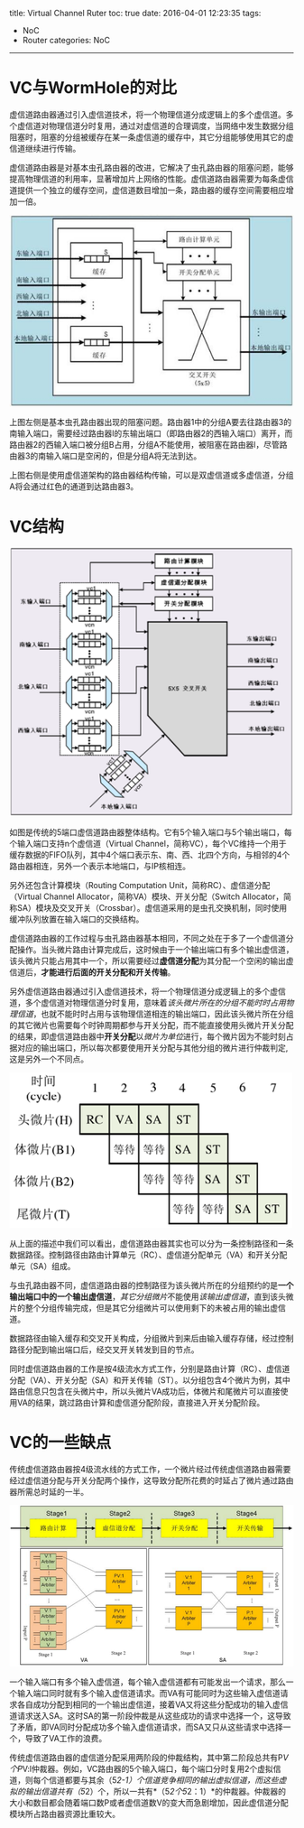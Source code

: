 title: Virtual Channel Ruter
toc: true
date: 2016-04-01 12:23:35
tags: 
- NoC
- Router
categories: NoC
---

# VC与WormHole的对比 #

虚信道路由器通过引入虚信道技术，将一个物理信道分成逻辑上的多个虚信道。多个虚信道对物理信道分时复用，通过对虚信道的合理调度，当网络中发生数据分组阻塞时，阻塞的分组被缓存在某一条虚信道的缓存中，其它分组能够使用其它的虚信道继续进行传输。<!--more-->


虚信道路由器是对基本虫孔路由器的改进，它解决了虫孔路由器的阻塞问题，能够提高物理信道的利用率，显著增加片上网络的性能。虚信道路由器需要为每条虚信道提供一个独立的缓存空间，虚信道数目增加一条，路由器的缓存空间需要相应增加一倍。

![](/img/article/router/wormhole-router.jpg)

上图左侧是基本虫孔路由器出现的阻塞问题。路由器1中的分组A要去往路由器3的南输入端口，需要经过路由器l的东输出端口（即路由器2的西输入端口）离开，而路由器2的西输入端口被分组B占用，分组A不能使用，被阻塞在路由器l，尽管路由器3的南输入端口是空闲的，但是分组A将无法到达。

上图右侧是使用虚信道架构的路由器结构传输，可以是双虚信道或多虚信道，分组A将会通过红色的通道到达路由器3。


# VC结构 #

![](/img/article/router/5port-virtual_channel.png)

如图是传统的5端口虚信道路由器整体结构。它有5个输入端口与5个输出端口，每个输入端口支持n个虚信道（Virtual Channel，简称VC），每个VC维持一个用于缓存数据的FIFO队列，其中4个端口表示东、南、西、北四个方向，与相邻的4个路由器相连，另外一个表示本地端口，与IP核相连。

另外还包含计算模块（Routing Computation Unit，简称RC）、虚信道分配（Virtual Channel Allocator，简称VA）模块、开关分配（Switch Allocator，简称SA）模块及交叉开关（Crossbar）。虚信道采用的是虫孔交换机制，同时使用缓冲队列放置在输入端口的交换结构。

虚信道路由器的工作过程与虫孔路由器基本相同，不同之处在于多了一个虚信道分配操作。当头微片路由计算完成后，这时候由于一个输出端口有多个输出虚信道，该头微片只能占用其中一个，所以需要经过**虚信道分配**为其分配一个空闲的输出虚信道后，**才能进行后面的开关分配和开关传输**。

另外虚信道路由器通过引入虚信道技术，将一个物理信道分成逻辑上的多个虚信道，多个虚信道对物理信道分时复用，意味着*该头微片所在的分组不能时时占用物理信道*，也就不能时时占用与该物理信道相连的输出端口，因此该头微片所在分组的其它微片也需要每个时钟周期都参与开关分配，而不能直接使用头微片开关分配的结果，即虚信道路由器中**开关分配**以*微片为单位*进行，每个微片因为不能时刻占据对应的输出端口，所以每次都要使用开关分配与其他分组的微片进行仲裁判定,这是另外一个不同点。

![](/img/article/router/VC-trans.png)

从上面的描述中我们可以看出，虚信道路由器其实也可以分为一条控制路径和一条数据路径。控制路径由路由计算单元（RC）、虚信道分配单元（VA）和开关分配单元（SA）组成。

与虫孔路由器不同，虚信道路由器的控制路径为该头微片所在的分组预约的是**一个输出端口中的一个输出虚信道**，*其它分组微片*不能使用*该输出虚信道*，直到该头微片的整个分组传输完成，但是其它分组微片可以使用剩下的未被占用的输出虚信道。


数据路径由输入缓存和交叉开关构成，分组微片到来后由输入缓存存储，经过控制路径分配到输出端口后，经交叉开关转发到目的节点。


同时虚信道路由器的工作是按4级流水方式工作，分别是路由计算（RC）、虚信道分配（VA）、开关分配（SA）和开关传输（ST）。以分组包含4个微片为例，其中路由信息只包含在头微片中，所以头微片VA成功后，体微片和尾微片可以直接使用VA的结果，跳过路由计算和虚信道分配阶段，直接进入开关分配阶段。

# VC的一些缺点 #

传统虚信道路由器按4级流水线的方式工作，一个微片经过传统虚信道路由器需要经过虚信道分配与开关分配两个操作，这导致分配所花费的时延占了微片通过路由器所需总时延的一半。

![](\img\article\router\vc-2path.png)

一个输入端口有多个输入虚信道，每个输入虚信道都有可能发出一个请求，那么一个输入端口同时就有多个输入虚信道请求。而VA有可能同时为这些输入虚信道请求各自成功分配到相同的一个输出虚信道，接着VA又将这些分配成功的输入虚信道请求送入SA。这时SA的第一阶段仲裁是从这些成功的请求中选择一个，这导致了矛盾，即VA同时分配成功多个输入虚信道请求，而SA又只从这些请求中选择一个，导致了VA工作的浪费。

传统虚信道路由器的虚信道分配采用两阶段的仲裁结构，其中第二阶段总共有P*V个P*V:l仲裁器。例如，VC路由器的5个输入端口，每个端口分时复用2个虚拟信道，则每个信道都要与其余（5*2-1）个信道竞争相同的输出虚拟信道，而这些虚拟的输出信道共有（5*2）个，所以一共有*（5*2个5*2：1）*的仲裁器。仲裁器的大小和数目都会随着端口数P或者虚信道数V的变大而急剧增加，因此虚信道分配模块所占路由器资源比重较大。